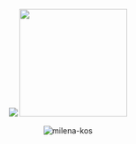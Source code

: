 <p align="center">
  <img src="https://github-readme-stats.vercel.app/api?username=milena-kos" />
  <img src="https://github-readme-stats.vercel.app/api/top-langs/?username=milena-kos&layout=compact&card_width=250&langs_count=8" height="195rem" />
</p>
<p align="center">
  <img src="https://komarev.com/ghpvc/?username=milena-kos&label=Profile%20views&color=4f94ef" alt="milena-kos" />
</p>
